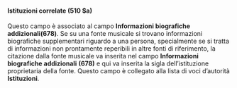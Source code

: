 #### Istituzioni correlate (510 $a)

Questo campo è associato al campo **Informazioni biografiche addizionali(678)**. Se su una fonte musicale si trovano informazioni biografiche supplementari riguardo a una persona, specialmente se si tratta di informazioni non prontamente reperibili in altre fonti di riferimento, la citazione dalla fonte musicale va inserita nel campo **Informazioni biografiche addizionali** **(678)** e qui va inserita la sigla dell’istituzione proprietaria della fonte. Questo campo è collegato alla lista di voci d’autorità **Istituzioni**.
